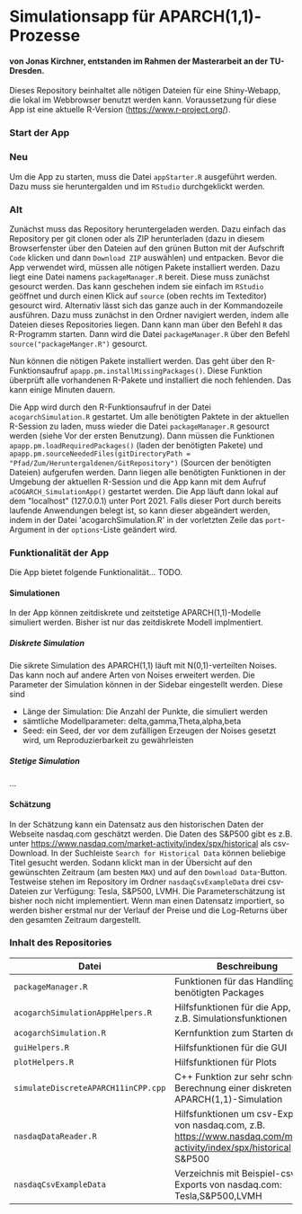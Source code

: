 # Simulationsapp für APARCH(1,1)-Prozesse
#### von Jonas Kirchner, entstanden im Rahmen der Masterarbeit an der TU-Dresden.
Dieses Repository beinhaltet alle nötigen Dateien für eine Shiny-Webapp, die lokal im Webbrowser benutzt werden kann.
Voraussetzung für diese App ist eine aktuelle R-Version (https://www.r-project.org/).

### Start der App

### Neu
Um die App zu starten, muss die Datei `appStarter.R` ausgeführt werden. Dazu muss sie heruntergalden und im `RStudio` durchgeklickt werden.

### Alt
Zunächst muss das Repository heruntergeladen werden. Dazu einfach das Repository per git clonen oder als ZIP herunterladen (dazu in diesem Browserfenster über den Dateien auf den grünen Button mit der Aufschrift `Code` klicken und dann `Download ZIP` auswählen) und entpacken.
Bevor die App verwendet wird, müssen alle nötigen Pakete installiert werden. Dazu liegt eine Datei namens `packageManager.R` bereit. Diese muss zunächst gesourct werden. Das kann geschehen indem sie einfach im `RStudio` geöffnet und durch einen Klick auf `source` (oben rechts im Texteditor) gesourct wird. Alternativ lässt sich das ganze auch in der Kommandozeile ausführen. Dazu muss zunächst in den Ordner navigiert werden, indem alle Dateien dieses Repositories liegen. Dann kann man über den Befehl `R` das R-Programm starten. Dann wird die Datei `packageManager.R` über den Befehl `source("packageManger.R")` gesourct. 

Nun können die nötigen Pakete installiert werden. Das geht über den R-Funktionsaufruf `apapp.pm.installMissingPackages()`. Diese Funktion überprüft alle vorhandenen R-Pakete und installiert die noch fehlenden. Das kann einige Minuten dauern. 

Die App wird durch den R-Funktionsaufruf in der Datei `acogarchSimulation.R` gestartet. Um alle benötigten Paktete in der aktuellen R-Session zu laden, muss wieder die Datei `packageManager.R` gesourct werden (siehe Vor der ersten Benutzung). Dann müssen die Funktionen `apapp.pm.loadRequiredPackages()` (laden der benötigten Pakete) und `apapp.pm.sourceNeededFiles(gitDirectoryPath = "Pfad/Zum/Heruntergaldenen/GitRepository")` (Sourcen der benötigten Dateien) aufgerufen werden. Dann liegen alle benötigten Funktionen in der Umgebung der aktuellen R-Session und die App kann mit dem Aufruf `aCOGARCH_SimulationApp()` gestartet werden. Die App läuft dann lokal auf dem "localhost" (127.0.0.1) unter Port 2021. Falls dieser Port durch bereits laufende Anwendungen belegt ist, so kann dieser abgeändert werden, indem in der Datei 'acogarchSimulation.R' in der vorletzten Zeile das `port`-Argument in der `options`-Liste geändert wird.

### Funktionalität der App
Die App bietet folgende Funktionalität... TODO.

#### Simulationen
In der App können zeitdiskrete und zeitstetige APARCH(1,1)-Modelle simuliert werden. 
Bisher ist nur das zeitdiskrete Modell implmentiert. 
##### Diskrete Simulation
Die sikrete Simulation des APARCH(1,1) läuft mit N(0,1)-verteilten Noises. Das kann noch auf andere Arten von Noises erweitert werden. Die Parameter der Simulation können in der Sidebar eingestellt werden.
Diese sind
- Länge der Simulation: Die Anzahl der Punkte, die simuliert werden
- sämtliche Modellparameter: delta,gamma,Theta,alpha,beta
- Seed: ein Seed, der vor dem zufälligen Erzeugen der Noises gesetzt wird, um Reproduzierbarkeit zu gewährleisten
##### Stetige Simulation
...


#### Schätzung
In der Schätzung kann ein Datensatz aus den historischen Daten der Webseite nasdaq.com geschätzt werden. Die Daten des S&P500 gibt es z.B. unter https://www.nasdaq.com/market-activity/index/spx/historical als csv-Download. In der Suchleiste `Search for Historical Data` können beliebige Titel gesucht werden. Sodann klickt man in der Übersicht auf den gewünschten Zeitraum (am besten `MAX`) und auf den `Download Data`-Button. Testweise stehen im Repository im Ordner `nasdaqCsvExampleData` drei csv-Dateien zur Verfügung: Tesla, S&P500, LVMH. 
Die Parameterschätzung ist bisher noch nicht implementiert. Wenn man einen Datensatz importiert, so werden bisher erstmal nur der Verlauf der Preise und die Log-Returns über den gesamten Zeitraum dargestellt. 

### Inhalt des Repositories
| Datei | Beschreibung |
| ------ | ------ |
| `packageManager.R` | Funktionen für das Handling der benötigten Packages |
| `acogarchSimulationAppHelpers.R` | Hilfsfunktionen für die App, wie z.B. Simulationsfunktionen |
| `acogarchSimulation.R` | Kernfunktion zum Starten der App |
| `guiHelpers.R` |Hilfsfunktionen für die GUI |
| `plotHelpers.R` | Hilfsfunktionen für Plots |
| `simulateDiscreteAPARCH11inCPP.cpp` | C++ Funktion zur sehr schnellen Berechnung einer diskreten APARCH(1,1)-Simulation |
| `nasdaqDataReader.R` | Hilfsfunktionen um csv-Export von nasdaq.com, z.B. https://www.nasdaq.com/market-activity/index/spx/historical für S&P500 |
| `nasdaqCsvExampleData` | Verzeichnis mit Beispiel-csv-Exports von nasdaq.com: Tesla,S&P500,LVMH |
